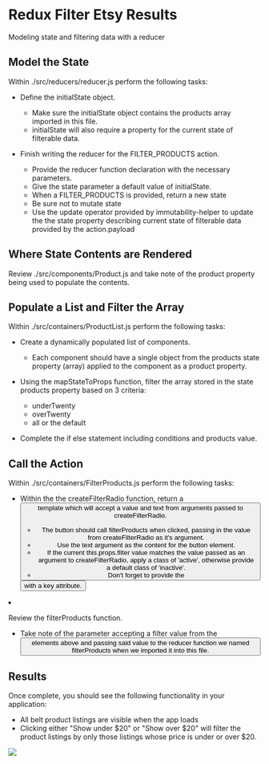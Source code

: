 # Redux Filter Etsy Results

Modeling state and filtering data with a reducer

## Model the State  

Within ./src/reducers/reducer.js perform the following tasks:

- Define the initialState object.
  - Make sure the initialState object contains the products array imported in this file.
  - initialState will also require a property for the current state of filterable data.

- Finish writing the reducer for the FILTER_PRODUCTS action.
  - Provide the reducer function declaration with the necessary parameters.
  - Give the state parameter a default value of initialState.
  - When a FILTER_PRODUCTS is provided, return a new state
  - Be sure not to mutate state
  - Use the update operator provided by immutability-helper to update the the state property describing current state of filterable data provided by the action.payload

## Where State Contents are Rendered

Review ./src/components/Product.js and take note of the product property being used to populate the contents.

## Populate a List and Filter the Array

Within ./src/containers/ProductList.js perform the following tasks:

- Create a dynamically populated list of <Product /> components.
  - Each <Product /> component should have a single object from the products state property (array) applied to the component as a product property.

- Using the mapStateToProps function, filter the array stored in the state products property based on 3 criteria:
  - underTwenty
  - overTwenty
  - all or the default

- Complete the if else statement including conditions and products value.

## Call the Action

Within ./src/containers/FilterProducts.js perform the following tasks:

- Within the the createFilterRadio function, return a <button> template which will accept a value and text from arguments passed to createFilterRadio.
  - The button should call filterProducts when clicked, passing in the value from createFilterRadio as it's argument.
  - Use the text argument as the content for the button element.
  - If the current this.props.filter value matches the value passed as an argument to createFilterRadio, apply a class of 'active', otherwise provide a default class of 'inactive'.
  - Don't forget to provide the <button> with a key attribute.

- Review the filterProducts function.
  - Take note of the parameter accepting a filter value from the <button> elements above and passing said value to the reducer function we named filterProducts when we imported it into this file.

## Results  

Once complete, you should see the following functionality in your application:

- All belt product listings are visible when the app loads
- Clicking either "Show under $20" or "Show over $20" will filter the product listings by only those listings whose price is under or over $20.

![](mockup.gif)
